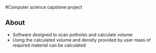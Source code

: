 #Computer science capstone project

## About 
- Software designed to scan potholes and calculate volume 
- Using the calculated volume and density provided by user mass of required material can be calculated
